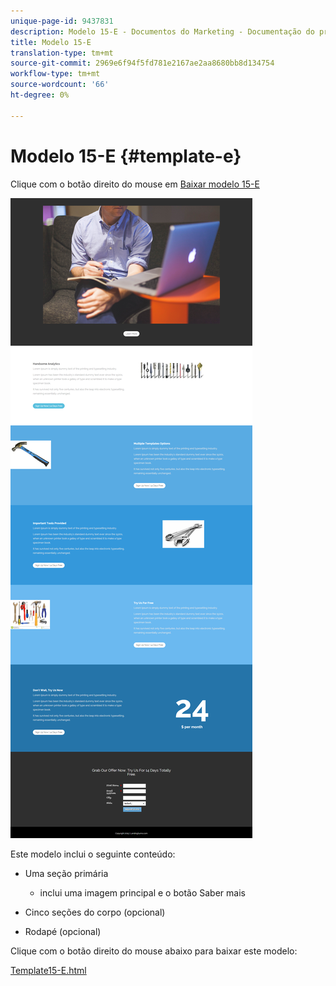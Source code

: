 ```yaml
---
unique-page-id: 9437831
description: Modelo 15-E - Documentos do Marketing - Documentação do produto
title: Modelo 15-E
translation-type: tm+mt
source-git-commit: 2969e6f94f5fd781e2167ae2aa8680bb8d134754
workflow-type: tm+mt
source-wordcount: '66'
ht-degree: 0%

---
```



# Modelo 15-E {#template-e}

Clique com o botão direito do mouse em [Baixar modelo 15-E](http://docs.marketo.com/download/attachments/9437831/template-15e.html?version=1&amp;modificationdate=1438980610000&amp;api=v2)

![](assets/image2015-8-13-14-3a8-3a14.png)

Este modelo inclui o seguinte conteúdo:

* Uma seção primária

   * inclui uma imagem principal e o botão Saber mais

* Cinco seções do corpo (opcional)
* Rodapé (opcional)

Clique com o botão direito do mouse abaixo para baixar este modelo:

[Template15-E.html](http://docs.marketo.com/download/attachments/9437831/template-15e.html?version=1&amp;modificationdate=1438980610000&amp;api=v2)
